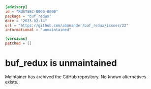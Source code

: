 ```toml
[advisory]
id = "RUSTSEC-0000-0000"
package = "buf_redux"
date = "2023-02-14"
url = "https://github.com/abonander/buf_redux/issues/22"
informational = "unmaintained"

[versions]
patched = []
```

# buf_redux is unmaintained

Maintainer has archived the GitHub repository. No known alternatives exists.
